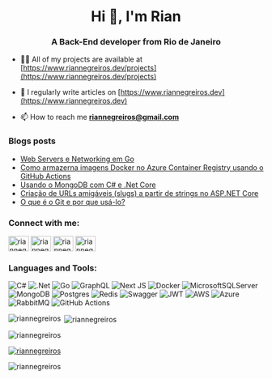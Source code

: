 <h1 align="center">Hi 👋, I'm Rian</h1>
<h3 align="center">A Back-End developer from Rio de Janeiro</h3>

- 👨‍💻 All of my projects are available at [https://www.riannegreiros.dev/projects](https://www.riannegreiros.dev/projects)

- 📝 I regularly write articles on [https://www.riannegreiros.dev](https://www.riannegreiros.dev)

- 📫 How to reach me **riannegreiros@gmail.com**

### Blogs posts
<!-- BLOG-POST-LIST:START -->
- [Web Servers e Networking em Go](https://dev.to/riannegreiros/web-servers-e-networking-em-go-3l8h)
- [Como armazerna imagens Docker no Azure Container Registry usando o GitHub Actions](https://dev.to/riannegreiros/armazenando-imagens-docker-para-azure-container-registry-usando-o-github-actions-3lja)
- [Usando o MongoDB com C# e .Net Core](https://dev.to/riannegreiros/usando-o-mongodb-com-c-e-net-core-2651)
- [Criação de URLs amigáveis &lpar;slugs&rpar; a partir de strings no ASP.NET Core](https://dev.to/riannegreiros/criacao-de-urls-amigaveis-slugs-a-partir-de-strings-no-aspnet-core-2lp6)
- [O que é o Git e por que usá-lo?](https://dev.to/riannegreiros/o-que-e-o-git-e-por-que-usa-lo-419c)
<!-- BLOG-POST-LIST:END -->

<h3 align="left">Connect with me:</h3>
<p align="left">
<a href="https://dev.to/riannegreiros" target="blank"><img align="center" src="https://raw.githubusercontent.com/rahuldkjain/github-profile-readme-generator/master/src/images/icons/Social/devto.svg" alt="riannegreiros" height="30" width="40" /></a>
<a href="https://linkedin.com/in/riannegreiros" target="blank"><img align="center" src="https://raw.githubusercontent.com/rahuldkjain/github-profile-readme-generator/master/src/images/icons/Social/linked-in-alt.svg" alt="riannegreiros" height="30" width="40" /></a>
<a href="https://www.hackerrank.com/riannegreiros" target="blank"><img align="center" src="https://raw.githubusercontent.com/rahuldkjain/github-profile-readme-generator/master/src/images/icons/Social/hackerrank.svg" alt="riannegreiros" height="30" width="40" /></a>
<a href="https://www.leetcode.com/riannegreiros" target="blank"><img align="center" src="https://raw.githubusercontent.com/rahuldkjain/github-profile-readme-generator/master/src/images/icons/Social/leet-code.svg" alt="riannegreiros" height="30" width="40" /></a>
</p>

<h3 align="left">Languages and Tools:</h3>
<p align="left">
  
![C#](https://img.shields.io/badge/c%23-%23239120.svg?style=for-the-badge&logo=c-sharp&logoColor=white)
![.Net](https://img.shields.io/badge/.NET-5C2D91?style=for-the-badge&logo=.net&logoColor=white)
![Go](https://img.shields.io/badge/go-%2300ADD8.svg?style=for-the-badge&logo=go&logoColor=white)
![GraphQL](https://img.shields.io/badge/-GraphQL-E10098?style=for-the-badge&logo=graphql&logoColor=white)
![Next JS](https://img.shields.io/badge/Next-black?style=for-the-badge&logo=next.js&logoColor=white)
![Docker](https://img.shields.io/badge/docker-%230db7ed.svg?style=for-the-badge&logo=docker&logoColor=white)
![MicrosoftSQLServer](https://img.shields.io/badge/Microsoft%20SQL%20Server-CC2927?style=for-the-badge&logo=microsoft%20sql%20server&logoColor=white)
![MongoDB](https://img.shields.io/badge/MongoDB-%234ea94b.svg?style=for-the-badge&logo=mongodb&logoColor=white)
![Postgres](https://img.shields.io/badge/postgres-%23316192.svg?style=for-the-badge&logo=postgresql&logoColor=white)
![Redis](https://img.shields.io/badge/redis-%23DD0031.svg?style=for-the-badge&logo=redis&logoColor=white)
![Swagger](https://img.shields.io/badge/-Swagger-%23Clojure?style=for-the-badge&logo=swagger&logoColor=white)
![JWT](https://img.shields.io/badge/JWT-black?style=for-the-badge&logo=JSON%20web%20tokens)
![AWS](https://img.shields.io/badge/AWS-%23FF9900.svg?style=for-the-badge&logo=amazon-aws&logoColor=white)
![Azure](https://img.shields.io/badge/azure-%230072C6.svg?style=for-the-badge&logo=microsoftazure&logoColor=white)
![RabbitMQ](https://img.shields.io/badge/Rabbitmq-FF6600?style=for-the-badge&logo=rabbitmq&logoColor=white)
![GitHub Actions](https://img.shields.io/badge/github%20actions-%232671E5.svg?style=for-the-badge&logo=githubactions&logoColor=white)
</p>

<p><img align="left" src="https://github-readme-stats.vercel.app/api/top-langs?username=RianNegreiros&show_icons=true&locale=en&layout=compact" alt="riannegreiros" /></p>

<p>&nbsp;<img align="center" src="https://github-readme-stats.vercel.app/api?username=RianNegreiros&show_icons=true&locale=en" alt="riannegreiros" /></p>

<p><img align="center" src="https://github-readme-streak-stats.herokuapp.com/?user=RianNegreiros&" alt="riannegreiros" /></p>

<p align="left"> <a href="https://github.com/ryo-ma/github-profile-trophy"><img src="https://github-profile-trophy.vercel.app/?username=RianNegreiros" alt="riannegreiros" /></a> </p>

<p align="left"> <img src="https://komarev.com/ghpvc/?username=Riannegreiros&label=Profile%20views&color=0e75b6&style=flat" alt="riannegreiros" /> </p>

